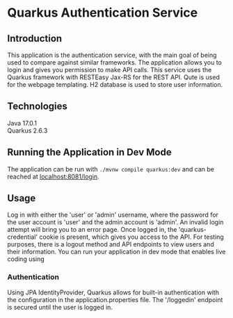 # Quarkus Authentication Service

## Introduction

This application is the authentication service, with the main goal of being used to compare against similar frameworks.
The application allows you to login and gives you permission to make API calls. This service uses the Quarkus framework with RESTEasy Jax-RS
for the REST API. Qute is used for the webpage templating. H2 database is used to store user information.

## Technologies

Java 17.0.1\
Quarkus 2.6.3

## Running the Application in Dev Mode

The application can be run with ```./mvnw compile quarkus:dev``` and can be reached at
[localhost:8081/login](localhost:8081/login).

## Usage

Log in with either the 'user' or 'admin' username, where the password for the user account is 'user' and the admin account is 'admin'.
An invalid login attempt will bring you to an error page. Once logged in, the 'quarkus-credential' 
cookie is present, which gives you access to the API. For testing purposes, there is a logout method
and API endpoints to view users and their information.
You can run your application in dev mode that enables live coding using

### Authentication

Using JPA IdentityProvider, Quarkus allows for built-in authentication with the configuration in the application.properties file.
The '/loggedin' endpoint is secured until the user is logged in. 
